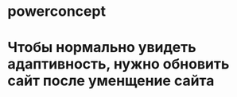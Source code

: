 # powerconcept
<h1>Чтобы нормально увидеть адаптивность, нужно обновить сайт после уменщение сайта</h1>
